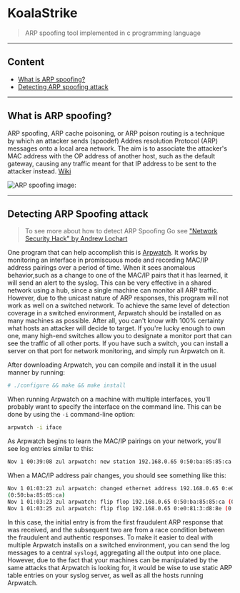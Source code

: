 # KoalaStrike 
> ARP spoofing tool implemented in c programming language 

---

## Content
- [What is ARP spoofing?](#what-is-arp-spoofing)
- [Detecting ARP spoofing attack](#detecting-arp-spoofing-attack)

---

## What is ARP spoofing?
ARP spoofing, ARP cache poisoning, or ARP poison routing is a technique by which an attacker sends (spoodef) Addres resolution Protocol (ARP) messages onto a local area network. The aim is to associate the attacker's MAC address with the OP address of another host, such as the default gateway, causing any traffic meant for that IP address to be sent to the attacker instead. [Wiki](https://en.wikipedia.org/wiki/ARP_spoofing)


![ARP spoofing image:][arp_spoofing]

[arp_spoofing]: https://upload.wikimedia.org/wikipedia/commons/3/33/ARP_Spoofing.svg

---

## Detecting ARP Spoofing attack

> To see more about how to detect ARP Spoofing Go see ["Network Security Hack" by Andrew Lochart](https://edu.anarcho-copy.org/GNU%20Linux%20-%20Unix-Like/network-security-hacks.pdf) 

One program that can help accomplish this is [Arpwatch](ftp://ftp.ee.lbl.gov/arpwatch.tar.gz). It works by monitoring an interface in promiscuous mode
and recording MAC/IP address pairings over a period of time. When it sees anomalous behavior,such as a change to one of the MAC/IP pairs that it has learned, it will send an alert to the syslog.
This can be very effective in a shared network using a hub, since a single machine can monitor all
ARP traffic. However, due to the unicast nature of ARP responses, this program will not work as
well on a switched network.
To achieve the same level of detection coverage in a switched environment, Arpwatch should be
installed on as many machines as possible. After all, you can't know with 100% certainty what
hosts an attacker will decide to target. If you're lucky enough to own one, many high-end
switches allow you to designate a monitor port that can see the traffic of all other ports. If you
have such a switch, you can install a server on that port for network monitoring, and simply run
Arpwatch on it.

After downloading Arpwatch, you can compile and install it in the usual manner by running:

```sh
# ./configure && make && make install
```

When running Arpwatch on a machine with multiple interfaces, you'll probably want to specify
the interface on the command line. This can be done by using the `-i` command-line option:

```sh
arpwatch -i iface
```

As Arpwatch begins to learn the MAC/IP pairings on your network, you'll see log entries similar to
this:

```sh
Nov 1 00:39:08 zul arpwatch: new station 192.168.0.65 0:50:ba:85:85:ca
```


When a MAC/IP address pair changes, you should see something like this:

```sh
Nov 1 01:03:23 zul arpwatch: changed ethernet address 192.168.0.65 0:e0:81:3:d8:8e
(0:50:ba:85:85:ca)
Nov 1 01:03:23 zul arpwatch: flip flop 192.168.0.65 0:50:ba:85:85:ca (0:e0:81:3:d8:8e)
Nov 1 01:03:25 zul arpwatch: flip flop 192.168.0.65 0:e0:81:3:d8:8e (0:50:ba:85:85:ca)
```

In this case, the initial entry is from the first fraudulent ARP response that was received, and the
subsequent two are from a race condition between the fraudulent and authentic responses.
To make it easier to deal with multiple Arpwatch installs on a switched environment, you can
send the log messages to a central `syslogd`, aggregating all the output into one
place. However, due to the fact that your machines can be manipulated by the same attacks that
Arpwatch is looking for, it would be wise to use static ARP table entries on your
syslog server, as well as all the hosts running Arpwatch.
